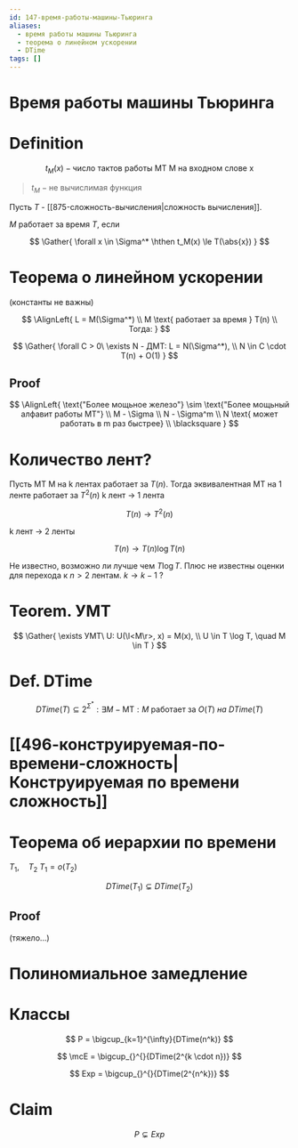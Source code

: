 ```yaml
---
id: 147-время-работы-машины-Тьюринга
aliases:
  - время работы машины Тьюринга
  - теорема о линейном ускорении
  - DTime
tags: []
---
```

# Время работы машины Тьюринга

# Definition

$$
t_M(x) - \text{число тактов работы МТ M на входном слове x}
$$

> $t_M - \text{не вычислимая функция}$

Пусть $T$ - [[875-сложность-вычисления|сложность вычисления]].

$M$ работает за время $T$, если

$$
\Gather{
\forall x \in \Sigma^* \hthen
t_M(x) \le T(\abs{x})
}
$$

# Теорема о линейном ускорении

(константы не важны)

$$
\AlignLeft{
L = M(\Sigma^*) \\
M \text{ работает за время } T(n) \\
Тогда:
}
$$

$$
\Gather{
\forall C > 0\ \exists N - ДМТ: L = N(\Sigma^*), \\
N \in C \cdot T(n) + O(1)
}
$$

## Proof

$$
\AlignLeft{
\text{"Более мощьное железо"} \sim \text{"Более мощьный алфавит работы МТ"} \\
M - \Sigma \\
N - \Sigma^m \\
N \text{ может работать в m раз быстрее} \\
\blacksquare
}
$$

# Количество лент?

Пусть МТ M на k лентах работает за $T(n)$.
Тогда эквивалентная МТ на 1 ленте работает за $T^2(n)$
k лент $\to$ 1 лента

$$
T(n) \to T^2(n)
$$

k лент $\to$ 2 ленты

$$
T(n) \to T(n) \log{T(n)}
$$

Не известно, возможно ли лучше чем $T \log T$.
Плюс не известны оценки для перехода к $n > 2$ лентам.
$k \to k-1$ ?

# Teorem. УМТ

$$
\Gather{
\exists УМТ\ U: U(\l<M\r>, x) = M(x), \\
U \in T \log T, \quad M \in T
}
$$

# Def. DTime

$$
DTime(T) \subseteq 2^{\Sigma^*} : \exists M - \text{MТ} : M\ \text{работает за}\ O(T)\ на\ DTime(T)
$$

# [[496-конструируемая-по-времени-сложность|Конструируемая по времени сложность]]

# Теорема об иерархии по времени

$T_1, \quad T_2$
$T_1 = o(T_2)$

$$
DTime(T_1) \subsetneq DTime(T_2)
$$

## Proof

(тяжело...)

# Полиномиальное замедление

# Классы

$$
P = \bigcup_{k=1}^{\infty}{DTime(n^k)}
$$

$$
\mcE = \bigcup_{}^{}{DTime(2^{k \cdot n})}
$$

$$
Exp = \bigcup_{}^{}{DTime(2^{n^k})}
$$

# Claim

$$
P \subsetneq Exp
$$
